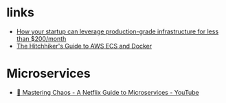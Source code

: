 # links
- [How your startup can leverage production-grade infrastructure for less than $200/month](https://medium.freecodecamp.com/how-your-startup-can-leverage-production-grade-infrastructure-for-less-than-200-month-15c3724038b4#.smt3x6ege)
- [The Hitchhiker's Guide to AWS ECS and Docker](http://start.jcolemorrison.com/the-hitchhikers-guide-to-aws-ecs-and-docker/)

# Microservices
- [🎥 Mastering Chaos - A Netflix Guide to Microservices - YouTube](https://www.youtube.com/watch?v=CZ3wIuvmHeM&list=WL&index=80)

